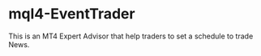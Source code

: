 # mql4-EventTrader
This is an MT4 Expert Advisor that help traders to set a schedule to trade News.
